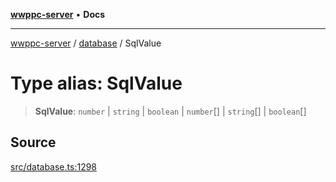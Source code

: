 [**wwppc-server**](../../README.md) • **Docs**

***

[wwppc-server](../../modules.md) / [database](../README.md) / SqlValue

# Type alias: SqlValue

> **SqlValue**: `number` \| `string` \| `boolean` \| `number`[] \| `string`[] \| `boolean`[]

## Source

[src/database.ts:1298](https://github.com/WWPPC/WWPPC-server/blob/d36edcf5b3e9dc61bf375adab6f0ce8e98344d21/src/database.ts#L1298)
